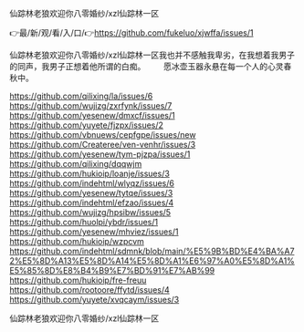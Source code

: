 仙踪林老狼欢迎你八零婚纱/xzl仙踪林一区

👉最/新/观/看/入/口/👉https://github.com/fukeluo/xjwffa/issues/1

仙踪林老狼欢迎你八零婚纱/xzl仙踪林一区我也并不感触我卑劣，在我想着我男子的同声，我男子正想着他所谓的白痴。
　　愿冰壶玉器永悬在每一个人的心灵春秋中。


https://github.com/qilixing/la/issues/6
https://github.com/wujizg/zxrfynk/issues/7
https://github.com/yesenew/dmxcf/issues/1
https://github.com/yuyete/fjzpx/issues/2
https://github.com/vbnuews/cepfgpe/issues/new
https://github.com/Createree/ven-venhr/issues/3
https://github.com/yesenew/tym-pjzpa/issues/1
https://github.com/qilixing/dqqwjm
https://github.com/hukioip/loanje/issues/3
https://github.com/indehtml/wlyqz/issues/6
https://github.com/yesenew/tytqe/issues/3
https://github.com/indehtml/efzao/issues/4
https://github.com/wujizg/hpsibw/issues/5
https://github.com/huolpi/ybdr/issues/1
https://github.com/yesenew/mhviez/issues/1
https://github.com/hukioip/wzpcvm
https://github.com/indehtml/sdmnk/blob/main/%E5%9B%BD%E4%BA%A72%E5%8D%A13%E5%8D%A14%E5%8D%A1%E6%97%A0%E5%8D%A1%E5%85%8D%E8%B4%B9%E7%BD%91%E7%AB%99
https://github.com/hukioip/fre-freuu
https://github.com/rootoore/ffytd/issues/4
https://github.com/yuyete/xvqcaym/issues/3

仙踪林老狼欢迎你八零婚纱/xzl仙踪林一区
